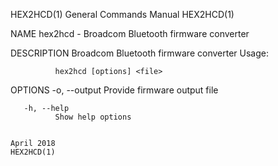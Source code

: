 HEX2HCD(1)                                                                                 General Commands Manual                                                                                 HEX2HCD(1)

NAME
       hex2hcd - Broadcom Bluetooth firmware converter

DESCRIPTION
       Broadcom Bluetooth firmware converter Usage:

              hex2hcd [options] <file>

OPTIONS
       -o, --output <file>
              Provide firmware output file

       -h, --help
              Show help options

                                                                                                  April 2018                                                                                       HEX2HCD(1)
